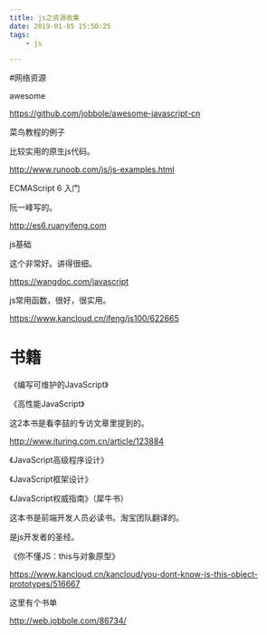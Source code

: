 ```yaml
---
title: js之资源收集
date: 2019-01-05 15:50:25
tags:
	- js

---
```




#网络资源

awesome

https://github.com/jobbole/awesome-javascript-cn

菜鸟教程的例子

比较实用的原生js代码。

http://www.runoob.com/js/js-examples.html

ECMAScript 6 入门

阮一峰写的。

http://es6.ruanyifeng.com

js基础

这个非常好。讲得很细。

https://wangdoc.com/javascript



js常用函数，很好，很实用。

https://www.kancloud.cn/ifeng/js100/622665

# 书籍

《编写可维护的JavaScript》

《高性能JavaScript》

这2本书是看李喆的专访文章里提到的。

http://www.ituring.com.cn/article/123884

《JavaScript高级程序设计》

《JavaScript框架设计》

《JavaScript权威指南》（犀牛书）

这本书是前端开发人员必读书。淘宝团队翻译的。

是js开发者的圣经。

《你不懂JS：this与对象原型》

https://www.kancloud.cn/kancloud/you-dont-know-js-this-object-prototypes/516667

这里有个书单

http://web.jobbole.com/86734/

